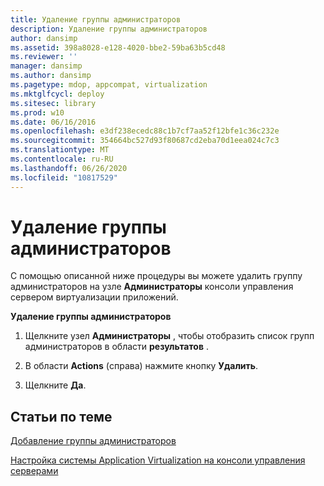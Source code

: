 ```yaml
---
title: Удаление группы администраторов
description: Удаление группы администраторов
author: dansimp
ms.assetid: 398a8028-e128-4020-bbe2-59ba63b5cd48
ms.reviewer: ''
manager: dansimp
ms.author: dansimp
ms.pagetype: mdop, appcompat, virtualization
ms.mktglfcycl: deploy
ms.sitesec: library
ms.prod: w10
ms.date: 06/16/2016
ms.openlocfilehash: e3df238ecedc88c1b7cf7aa52f12bfe1c36c232e
ms.sourcegitcommit: 354664bc527d93f80687cd2eba70d1eea024c7c3
ms.translationtype: MT
ms.contentlocale: ru-RU
ms.lasthandoff: 06/26/2020
ms.locfileid: "10817529"
---
```

# Удаление группы администраторов


С помощью описанной ниже процедуры вы можете удалить группу администраторов на узле **Администраторы** консоли управления сервером виртуализации приложений.

**Удаление группы администраторов**

1.  Щелкните узел **Администраторы** , чтобы отобразить список групп администраторов в области **результатов** .

2.  В области **Actions** (справа) нажмите кнопку **Удалить**.

3.  Щелкните **Да**.

## Статьи по теме


[Добавление группы администраторов](how-to-add-an-administrator-group.md)

[Настройка системы Application Virtualization на консоли управления серверами](how-to-customize-an-application-virtualization-system-in-the-server-management-console.md)

 

 





